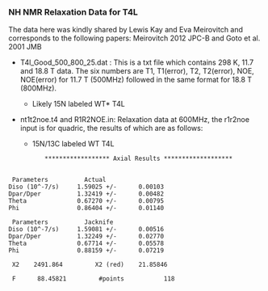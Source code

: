 ### NH NMR Relaxation Data for T4L

The data here was kindly shared by Lewis Kay and Eva Meirovitch and corresponds to the following papers: Meirovitch 2012 JPC-B and Goto et al. 2001 JMB 

* T4l_Good_500_800_25.dat : This is a txt file which contains 298 K, 11.7 and 18.8 T data. The six numbers are T1, T1(error), T2, T2(error), NOE, NOE(error) for 11.7 T (500MHz) followed in the same format for 18.8 T (800MHz).
    * Likely 15N labeled WT* T4L

* nt1t2noe.t4 and R1R2NOE.in: Relaxation data at 600MHz, the r1r2noe input is for quadric, the results of which are as follows:
    * 15N/13C labeled WT T4L

```
          ****************** Axial Results *******************


 Parameters          Actual
Diso (10^-7/s)     1.59025 +/-      0.00103
Dpar/Dper          1.32419 +/-      0.00482
Theta              0.67270 +/-      0.00795
Phi                0.86404 +/-      0.01140

 Parameters          Jacknife
Diso (10^-7/s)     1.59081 +/-      0.00516
Dpar/Dper          1.32249 +/-      0.02770
Theta              0.67714 +/-      0.05578
Phi                0.88159 +/-      0.07219

 X2    2491.864         X2 (red)    21.85846    

 F      88.45821         #points           118
```
